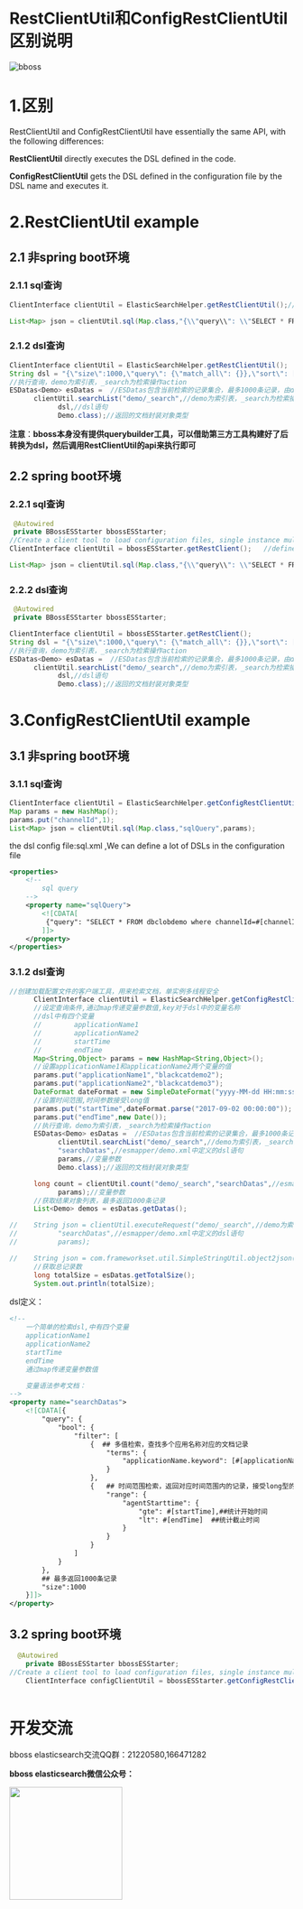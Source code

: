 # RestClientUtil和ConfigRestClientUtil区别说明

![bboss](https://static.oschina.net/uploads/user/47/94045_50.jpg?t=1386945037000)

 

# 1.区别

RestClientUtil and ConfigRestClientUtil have essentially the same API, with the following differences:

**RestClientUtil** directly executes the DSL defined in the code.

**ConfigRestClientUtil** gets the DSL defined in the configuration file by the DSL name and executes it. 

# 2.RestClientUtil example

## 2.1 非spring boot环境

### 2.1.1 sql查询

```java
ClientInterface clientUtil = ElasticSearchHelper.getRestClientUtil();//define an instanceof RestClientUtil,It's single instance, multithreaded secure.  

List<Map> json = clientUtil.sql(Map.class,"{\\"query\\": \\"SELECT * FROM demo\\"}");  
```

### 2.1.2 dsl查询

```java
ClientInterface clientUtil = ElasticSearchHelper.getRestClientUtil();
String dsl = "{\"size\":1000,\"query\": {\"match_all\": {}},\"sort\": [\"_doc\"]}";
//执行查询，demo为索引表，_search为检索操作action
ESDatas<Demo> esDatas =  //ESDatas包含当前检索的记录集合，最多1000条记录，由dsl中的size属性指定
      clientUtil.searchList("demo/_search",//demo为索引表，_search为检索操作action
            dsl,//dsl语句
            Demo.class);//返回的文档封装对象类型
```

**注意**：**bboss本身没有提供querybuilder工具，可以借助第三方工具构建好了后转换为dsl，然后调用RestClientUtil的api来执行即可**

## 2.2 spring boot环境



### 2.2.1 sql查询

```java
 @Autowired
 private BBossESStarter bbossESStarter;
//Create a client tool to load configuration files, single instance multithreaded security
ClientInterface clientUtil = bbossESStarter.getRestClient();   //define an instanceof RestClientUtil,It's single instance, multithreaded secure.  

List<Map> json = clientUtil.sql(Map.class,"{\\"query\\": \\"SELECT * FROM demo\\"}");  
```

### 2.2.2 dsl查询

```java
 @Autowired
 private BBossESStarter bbossESStarter;

ClientInterface clientUtil = bbossESStarter.getRestClient();    
String dsl = "{\"size\":1000,\"query\": {\"match_all\": {}},\"sort\": [\"_doc\"]}";
//执行查询，demo为索引表，_search为检索操作action
ESDatas<Demo> esDatas =  //ESDatas包含当前检索的记录集合，最多1000条记录，由dsl中的size属性指定
      clientUtil.searchList("demo/_search",//demo为索引表，_search为检索操作action
            dsl,//dsl语句
            Demo.class);//返回的文档封装对象类型
```



# 3.ConfigRestClientUtil example

## 3.1 非spring boot环境

### 3.1.1 sql查询

```java
ClientInterface clientUtil = ElasticSearchHelper.getConfigRestClientUtil("esmapper/sql.xml");//define an instanceof ConfigRestClientUtil,It's single instance, multithreaded secure.  
Map params = new HashMap();  
params.put("channelId",1);  
List<Map> json = clientUtil.sql(Map.class,"sqlQuery",params);  
```

the dsl config file:sql.xml ,We can define a lot of DSLs in the configuration file

```xml
<properties>  
    <!--  
        sql query  
    -->  
    <property name="sqlQuery">  
        <![CDATA[  
         {"query": "SELECT * FROM dbclobdemo where channelId=#[channelId]"}  
        ]]>  
    </property>  
</properties>  
```

### 3.1.2 dsl查询

```java
//创建加载配置文件的客户端工具，用来检索文档，单实例多线程安全
      ClientInterface clientUtil = ElasticSearchHelper.getConfigRestClientUtil(mappath);
      //设定查询条件,通过map传递变量参数值,key对于dsl中的变量名称
      //dsl中有四个变量
      //        applicationName1
      //        applicationName2
      //        startTime
      //        endTime
      Map<String,Object> params = new HashMap<String,Object>();
      //设置applicationName1和applicationName2两个变量的值
      params.put("applicationName1","blackcatdemo2");
      params.put("applicationName2","blackcatdemo3");
      DateFormat dateFormat = new SimpleDateFormat("yyyy-MM-dd HH:mm:ss");
      //设置时间范围,时间参数接受long值
      params.put("startTime",dateFormat.parse("2017-09-02 00:00:00"));
      params.put("endTime",new Date());
      //执行查询，demo为索引表，_search为检索操作action
      ESDatas<Demo> esDatas =  //ESDatas包含当前检索的记录集合，最多1000条记录，由dsl中的size属性指定
            clientUtil.searchList("demo/_search",//demo为索引表，_search为检索操作action
            "searchDatas",//esmapper/demo.xml中定义的dsl语句
            params,//变量参数
            Demo.class);//返回的文档封装对象类型

      long count = clientUtil.count("demo/_search","searchDatas",//esmapper/demo.xml中定义的dsl语句
            params);//变量参数
      //获取结果对象列表，最多返回1000条记录
      List<Demo> demos = esDatas.getDatas();

//    String json = clientUtil.executeRequest("demo/_search",//demo为索引表，_search为检索操作action
//          "searchDatas",//esmapper/demo.xml中定义的dsl语句
//          params);

//    String json = com.frameworkset.util.SimpleStringUtil.object2json(demos);
      //获取总记录数
      long totalSize = esDatas.getTotalSize();
      System.out.println(totalSize);
```

dsl定义：

```xml
<!--
    一个简单的检索dsl,中有四个变量
    applicationName1
    applicationName2
    startTime
    endTime
    通过map传递变量参数值

    变量语法参考文档：
-->
<property name="searchDatas">
    <![CDATA[{
        "query": {
            "bool": {
                "filter": [
                    {  ## 多值检索，查找多个应用名称对应的文档记录
                        "terms": {
                            "applicationName.keyword": [#[applicationName1],#[applicationName2]]
                        }
                    },
                    {   ## 时间范围检索，返回对应时间范围内的记录，接受long型的值
                        "range": {
                            "agentStarttime": {
                                "gte": #[startTime],##统计开始时间
                                "lt": #[endTime]  ##统计截止时间
                            }
                        }
                    }
                ]
            }
        },
        ## 最多返回1000条记录
        "size":1000
    }]]>
</property>
```

## 3.2 spring boot环境

```java
  @Autowired
    private BBossESStarter bbossESStarter;
//Create a client tool to load configuration files, single instance multithreaded security
    ClientInterface configClientUtil = bbossESStarter.getConfigRestClient(mappath);
       
```



# 开发交流



bboss elasticsearch交流QQ群：21220580,166471282

**bboss elasticsearch微信公众号：**

<img src="https://static.oschina.net/uploads/space/2017/0617/094201_QhWs_94045.jpg"  height="200" width="200">



